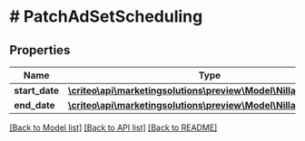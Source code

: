 # # PatchAdSetScheduling

## Properties

Name | Type | Description | Notes
------------ | ------------- | ------------- | -------------
**start_date** | [**\criteo\api\marketingsolutions\preview\Model\NillableDateTime**](NillableDateTime.md) |  | [optional]
**end_date** | [**\criteo\api\marketingsolutions\preview\Model\NillableDateTime**](NillableDateTime.md) |  | [optional]

[[Back to Model list]](../../README.md#models) [[Back to API list]](../../README.md#endpoints) [[Back to README]](../../README.md)
